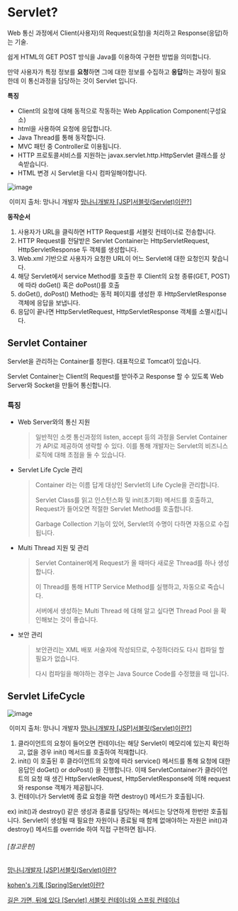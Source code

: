 # Servlet?

Web 통신 과정에서 Client(사용자)의 Request(요청)을 처리하고 Response(응답)하는 기술.

쉽게 HTML의 GET POST 방식을 Java를 이용하여 구현한 방법을 의미합니다.

만약 사용자가 특정 정보를 **요청**하면 그에 대한 정보를 수집하고 **응답**하는 과정이 필요한데 이 통신과정을 담당하는 것이 Servlet 입니다.



**특징**

- Client의 요청에 대해 동적으로 작동하는 Web Application Component(구성요소)
- html을 사용하여 요청에 응답합니다.
- Java Thread를 통해 동작합니다.
- MVC 패턴 중 Controller로 이용됩니다.
- HTTP 프로토콜서비스를 지원하는 javax.servlet.http.HttpServlet 클래스를 상속받습니다. 
- HTML 변경 시 Servlet을 다시 컴파일해야합니다.



![image](https://user-images.githubusercontent.com/22608825/98032256-151ad480-1e57-11eb-8dec-722df9a23633.png)

​																																							이미지 출처: 망나니 개발자 [망나니개발자 [JSP]서블릿(Servlet)이란?](https://mangkyu.tistory.com/14)]

**동작순서**

1. 사용자가 URL을 클릭하면 HTTP Request를 서블릿 컨테이너로 전송합니다.
2. HTTP Request를 전달받은 Servlet Container는 HttpServletRequest, HttpServletResponse 두 객체를 생성합니다.
3. Web.xml 기반으로 사용자가 요청한 URL이 어느 Servlet에 대한 요청인지 찾습니다.
4. 해당 Servlet에서 service Method를 호출한 후 Client의 요청 종류(GET, POST)에 따라 doGet() 혹은 doPost()를 호출
5. doGet(), doPost() Method는 동적 페이지를 생성한 후 HttpServletResponse 객체에 응답을 보냅니다.
6. 응답이 끝나면 HttpServletRequest, HttpServletResponse 객체를 소멸시킵니다.



## Servlet Container

Servlet을 관리하는 Container를 칭한다. 대표적으로 Tomcat이 있습니다.

Servlet Container는 Client의 Request를 받아주고 Response 할 수 있도록 Web Server와 Socket을 만들어 통신합니다.



### 특징

* Web Server와의 통신 지원

  > 일반적인 소켓 통신과정의 listen, accept 등의 과정을 Servlet Container가 API로 제공하여 생략할 수 있다. 이를 통해 개발자는 Servlet의 비즈니스 로직에 대해 초점을 둘 수 있습니다.

* Servlet Life Cycle 관리

  > Container 라는 이름 답게 대상인 Servlet의 Life Cycle을 관리합니다. 
  >
  > Servlet Class를 읽고 인스턴스화 및 init(초기화) 메서드를 호출하고, Request가 들어오면 적절한 Servlet Method를 호출합니다.
  >
  > Garbage Collection 기능이 있어, Servlet의 수명이 다하면 자동으로 수집됩니다.

* Multi Thread 지원 및 관리

  >Servlet Container에게 Request가 올 때마다 새로운 Thread를 하나 생성합니다. 
  >
  >이 Thread를 통해 HTTP Service Method를 실행하고, 자동으로 죽습니다.
  >
  >서버에서 생성하는 Multi Thread 에 대해 알고 싶다면 Thread Pool 을 확인해보는 것이 좋습니다.

* 보안 관리

  >보안관리는 XML 배포 서술자에 작성되므로, 수정하더라도 다시 컴파일 할 필요가 없습니다.
  >
  >다시 컴파일을 해야하는 경우는 Java Source Code를 수정했을 때 입니다.



## Servlet LifeCycle

![image](https://user-images.githubusercontent.com/22608825/98035635-2ca88c00-1e5c-11eb-997e-cdaff71fd086.png)

​																																							이미지 출처: 망나니 개발자 [망나니개발자 [JSP]서블릿(Servlet)이란?](https://mangkyu.tistory.com/14)]

1. 클라이언트의 요청이 들어오면 컨테이너는 해당 Servlet이 메모리에 있는지 확인하고, 없을 경우 init() 메서드를 호출하여 적재합니다.
2. init() 이 호출된 후 클라이언트의 요청에 따라 service() 메서드를 통해 요청에 대한 응답인 doGet() or doPost() 을 진행합니다. 이때 ServletContainer가 클라이언트의 요청 때 생긴 HttpServletRequest, HttpServletResponse에 의해 request와 response 객체가 제공됩니다.
3. 컨테이너가 Servlet에 종료 요청을 하면 destroy() 메서드가 호출됩니다.

ex) init()과 destroy() 같은 생성과 종료를 담당하는 메서드는 당연하게 한번만 호출됩니다. Servlet이 생성될 때 필요한 자원이나 종료될 때 함께 없애야하는 자원은 init()과 destroy() 메서드를 override 하여 직접 구현하면 됩니다.



###### [참고문헌]

[망나니개발자 [JSP]서블릿(Servlet)이란?](https://mangkyu.tistory.com/14)

[kohen's 기록 [Spring]Servlet이란?](https://kohen.tistory.com/29)

[길은 가면, 뒤에 있다 [Servlet] 서블릿 컨테이너와 스프링 컨테이너](https://12bme.tistory.com/555)